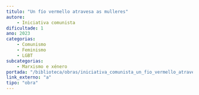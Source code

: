 ```yaml
---
titulo: "Un fío vermello atravesa as mulleres"
autore:
    - Iniciativa comunista
dificultade: 1
ano: 2023
categorias:
    - Comunismo
    - Feminismo
    - LGBT
subcategorias:
    - Marxismo e xénero
portada: "/biblioteca/obras/iniciativa_comunista_un_fio_vermello_atravesa_as_mulleres.png" # Opcional, imaxe da portada
link_externo: "a"
tipo: "obra"
---
```

